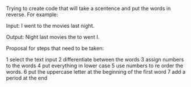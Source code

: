 Trying to create code that will take a scentence and put the words in reverse. For example:

Input: I went to the movies last night. 

Output: Night last movies the to went I. 

Proposal for steps that need to be taken:

1 select the text input 
2 differentiate between the words 
3 assign numbers to the words 
4 put everything in lower case
5 use numbers to re order the words.
6 put the uppercase letter at the beginning of the first word
7 add a period at the end